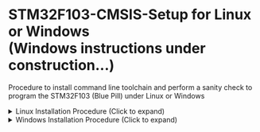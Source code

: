 # STM32F103-CMSIS-Setup for Linux or Windows<br>(Windows instructions under construction...)
Procedure to install command line toolchain and perform a sanity check to program the STM32F103 (Blue Pill) under Linux or Windows <br>
<details>
   
<summary>Linux Installation Procedure (Click to expand)</summary>

1. Install STM32CubeProgrammer<br>
   https://www.st.com/en/development-tools/stm32cubeprog.html<br>
   Follow the registration and download instructions. Extract the zip file. Enter the new directory, double-click on the linux installer,
   **SetupSTM32CubeProgrammer-x.xx.x.linux**, and follow the installation instructions.
2. Install "libusb-1.0-0-dev" (From the command line).<br>
   ```sudo apt install libusb-1.0-0-dev```
3. Add permissions to use USB ST-Link Programmer.<br>
   ```sudo cp ~/STMicroelectronics/STM32Cube/STM32CubeProgrammer/Drivers/rules/*.* /etc/udev/rules.d```
4. Create persistent environment variable to point to the STM32_Programmer_CLI executable (to be used within Makefile). Note that if the path
   to STM32_Programmer_CLI is different from the default install location of:<br>
   **~/STMicroelectronics/STM32Cube/STM32CubeProgrammer/bin**<br>
   then the following line must be modified accordingly.<br>
   ```export STMCUBE_PROG=~/STMicroelectronics/STM32Cube/STM32CubeProgrammer/bin/STM32_Programmer_CLI```
5. Install "make".<br>
   ```sudo apt install make```
6. Install arm-none-eabi toolchain. Note that if the install of gcc-arm-none-eabi gives an error due to lack of disc space, then the command
   can be run again and may correctly install.<br>
   ```sudo apt install gcc-arm-none-eabi```
7. Download and build a simple Blinky project as a sanity check<br>
   Navigate to where you want to keep your STM32 projects (example: ```cd ~/bench/stm32```).<br>
   Then clone the sample blinky project to your PC and move to that directory.<br>
   ```git clone https://github.com/sandynomike/STM32F103-CMSIS-Blinky && cd STM32F103-CMSIS-Blinky```
8. Connect the ST-Link programmer to a USB port and connect the ST-Link programmer to your Blue Pill. Note that if the ST-Link programmer
   was already connected during the installation process, then you should unplug it from the USB port and plug it in again so that is recognized.
9. Build and upload the code to the Blue Pill.<br>
   ```make clean && make```
10. ### The LED on the Blue Pill should be blinking!
</details>
<details>

   <summary>Windows Installation Procedure (Click to expand)</summary>
   
1. Install Git for Windows<br>
   https://gitforwindows.org/<br>
   Download and install. Accept default settings, except:<br>
   Under the option for **Adjusting the name of the initial branch in new repositories**,
   select the option to **Override the default branch name for new repositories** and specify the branch name as **main**.
2. Install STM32CubeProgrammer<br>
   https://www.st.com/en/development-tools/stm32cubeprog.html<br>
   Click **Get Software** and then **Get latest** for **STM32CubePrg-W64**<br>
   Accept license agreement and enter your name and email address and click **Download**. Close this page and open the email from STMicroelectronics.
   Click the **Download now** button in the confirmation email to start the download. (This will open another download webpage,
   but **don't** click on Get Software again.)<br>
   Open the zip file and double-click on the **SetupSTM32CubeProgrammer_win64** program to install.<br>
   Follow the installation instructions, including installing the **device software**
3. Add a Path variable to point to the STM32CubeProgrammer_CLI.exe file<br>
   Click the Windows Key and type "environment variables" and select **Edit the system environment variables**<br>
   Click on **Environment Variables...**<br>
   Under **User variables...**, click **New...**<br>
   Under **Variable name:**, type **STMCUBE_PROG**<br>
   Click **Browse File...**, and navigate to:<br>
   **C:\Program Files\STMicroelectronics\STM32Cube\STM32CubeProgrammer\bin\STM32_Programmer_CLI** application, and click **Open**, and then click **OK**.<br>
   Click **OK** twice more to exit the dialog boxes.
4. Install GNU Make for Windows<br>
   https://gnuwin32.sourceforge.net/downlinks/make.php<br>
   Run the downloaded make-3.81.exe file. Accept the default installation options.<br>
5. Add a Path ennvironment variable to point to Make.<br>
   Click the Windows Key and type "environment variables" and select **Edit the system environment variables**<br>
   Click on **Environment Variables...**<br>
   Under the **User variables...** section click on the **Path** line and then click **Edit..**<br>
   Then click **New** and then **Browse...** Browse to This PC -> Local Disk (C:) -> Program Files (x86) -> GnuWin32 -> bin,
   then click **OK**.<br>
   Click **OK** 3 times to exit the dialog boxes.
7. Install GNU Arm Embedded Toolchain<br>
   https://developer.arm.com/downloads/-/gnu-rm<br>
   **Do not** click on the Arm GNU Toolchain at the top of the page. Scroll down to link for:<br>
   **gcc-arm-none-eabi-10.3-2021.10-win32.exe**. Click on the link to download. Open the downloaded file. Follow the default
   settings, except, under **Completing the GNU Arm Embedded Toolchain 10.3-2021.10 Setup Wizard**, check the box that says
   **Add path to environment variable**
   before clicking **Finish**. Close the **readme** document and close the command-line terminal that pops up.<br>
9. Download and build a simple Blinky project as a sanity check<br>
   Open a command-line terminal (by touching the **Windows-Key**, then type ```command prompt```). From the command prompt:<br>
   Navigate to where you want to keep your STM32 projects (example, after creating the desired directory,
   ```cd ~/bench/stm32```).<br>
   Then clone the sample blinky project to your PC and move to that directory.<br>
   ```git clone https://github.com/sandynomike/STM32F103-CMSIS-Blinky && cd STM32F103-CMSIS-Blinky```
11. Connect the ST-Link programmer to a USB port and connect the ST-Link programmer to your Blue Pill. Note that if the ST-Link programmer
   was already connected during the installation process, then you should unplug it from the USB port and plug it in again so that is recognized.
12. Build and upload the code to the Blue Pill.<br>
   ```make clean && make```
13. ### The LED on the Blue Pill should be blinking!
   **End of Procedure**
</details>
